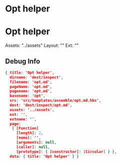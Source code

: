 # Opt helper


# Opt helper

Assets: "../assets"
Layout: ""
Ext: ""

## Debug Info

``` json
{ title: 'Opt helper',
  dirname: 'dest/inspect',
  filename: 'opt.md',
  pageName: 'opt.md',
  pagename: 'opt.md',
  basename: 'opt',
  src: 'src/templates/assemble/opt.md.hbs',
  dest: 'dest/inspect/opt.md',
  assets: '../assets',
  ext: '',
  extname: '',
  page: 
   { [Function]
     [length]: 2,
     [name]: '',
     [arguments]: null,
     [caller]: null,
     [prototype]: { [constructor]: [Circular] } },
  data: { title: 'Opt helper' } }
```

